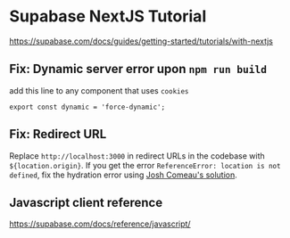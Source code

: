# Supabase NextJS Tutorial

https://supabase.com/docs/guides/getting-started/tutorials/with-nextjs

## Fix: Dynamic server error upon `npm run build`

add this line to any component that uses `cookies`

```
export const dynamic = 'force-dynamic';
```

## Fix: Redirect URL
Replace `http://localhost:3000` in redirect URLs in the codebase with `${location.origin}`.
If you get the error `ReferenceError: location is not defined`, fix the hydration error using [Josh Comeau's solution](https://www.joshwcomeau.com/react/the-perils-of-rehydration/#the-solution-9).

## Javascript client reference

https://supabase.com/docs/reference/javascript/

